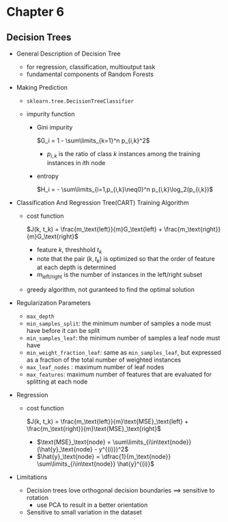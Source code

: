 # Chapter 6

## Decision Trees

* General Description of Decision Tree

  * for regression, classification, multioutput task
  * fundamental components of Random Forests

* Making Prediction

  * `sklearn.tree.DecisionTreeClassifier`

  * impurity function

    * Gini impurity

      $G_i =  1 - \sum\limits_{k=1}^n p_{i,k}^2$

      * $p_{i,k}$ is the ratio of class $k$ instances among the training instances in $i$th node

    * entropy

      $H_i = - \sum\limits_{i=1,p_{i,k}\neq0}^n p_{i,k}\log_2(p_{i,k})$

* Classification And Regression Tree(CART) Training Algorithm

  * cost function

    $J(k, t_k) = \frac{m_\text{left}}{m}G_\text{left} + \frac{m_\text{right}}{m}G_\text{right}$

    * feature $k$, threshhold $t_k$
    * note that the pair ($k, t_k$) is optimized so that the order of feature at each depth is determined
    * $m_\text{left/right}$ is the number of instances in the left/right subset

  * greedy algorithm, not guranteed to find the optimal solution

* Regularization Parameters

  * `max_depth`
  * `min_samples_split`: the minimum number of samples a node must have before it can be split
  * `min_samples_leaf`: the minimum number of samples a leaf node must have
  * `min_weight_fraction_leaf`: same as `min_samples_leaf`, but expressed as a fraction of the total number of weighted instances
  * `max_leaf_nodes` : maximum number of leaf nodes
  * `max_features`: maximum number of features that are evaluated for splitting at each node

* Regression

  * cost function

    $J(k, t_k) = \frac{m_\text{left}}{m}\text{MSE}_\text{left} + \frac{m_\text{right}}{m}\text{MSE}_\text{right}$

    * $\text{MSE}_\text{node} = \sum\limits_{i\in\text{node}} (\hat{y}_\text{node} - y^{(i)})^2$
    * $\hat{y}_\text{node} = \dfrac{1}{m_\text{node}} \sum\limits_{i\in\text{node}} \hat{y}^{(i)}$

* Limitations
  * Decision trees love orthogonal decision boundaries ==> sensitive to rotation
    * use PCA to result in a better orientation
  * Sensitive to small variation in the dataset